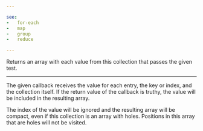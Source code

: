 ```yaml
---

see:
-   for-each
-   map
-   group
-   reduce

---
```


Returns an array with each value from this collection that passes the given
test.

---

The given callback receives the value for each entry, the key or index, and the
collection itself.
If the return value of the callback is truthy, the value will be included in the
resulting array.

The index of the value will be ignored and the resulting array will be compact,
even if this collection is an array with holes.
Positions in this array that are holes will not be visited.

